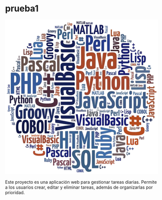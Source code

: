 # prueba1
![Portada del proyecto](img/portada.png)


Este proyecto es una aplicación web para gestionar tareas diarias. Permite a los usuarios crear, editar y eliminar tareas, además de organizarlas por prioridad.
